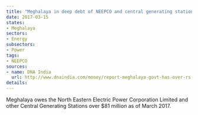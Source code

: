 ```yaml
---
title: "Meghalaya in deep debt of NEEPCO and central generating stations"
date: 2017-03-15
states:
- Meghalaya
sectors:
- Energy
subsectors:
- Power
tags:
- NEEPCO
sources:
- name: DNA India
  url: http://www.dnaindia.com/money/report-meghalaya-govt-has-over-rs-500-cr-outstanding-to-power-cosmin-2347706
details:
---
```


Meghalaya owes the North Eastern Electric Power Corporation Limited and other Central Generating Stations over $81 million as of March 2017.
